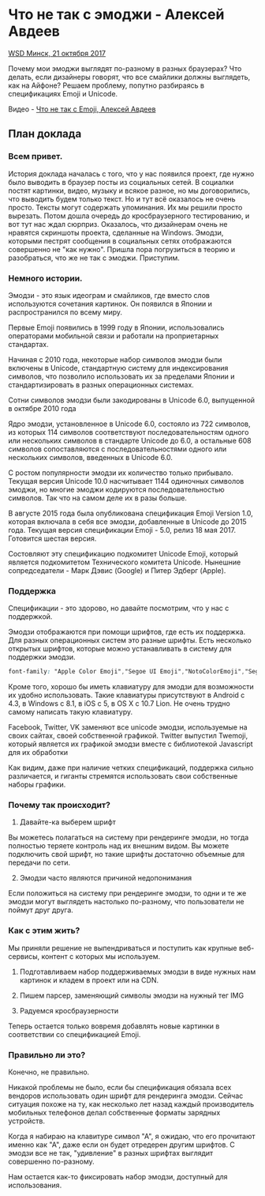# Что не так с эмоджи - Алексей Авдеев

[WSD Минск, 21 октября 2017](https://wsd.events/2017/10/21/)

Почему мои эмоджи выглядят по-разному в разных браузерах? Что делать, если дизайнеры говорят, что все смайлики должны выглядеть, как на Айфоне? Решаем проблему, попутно разбираясь в спецификациях Emoji и Unicode.

Видео - [Что не так с Emoji, Алексей Авдеев](https://www.youtube.com/watch?v=DUwZpLBSuiI)

## План доклада

### Всем привет.

История доклада началась с того, что у нас появился проект, где нужно было выводить в браузер посты из социальных сетей.
В социалки постят картинки, видео, музыку и всякое разное, но мы договорились, что выводить будем только текст. Но и тут всё оказалось не очень просто.
Тексты могут содержать упоминания. Их мы решили просто вырезать.
Потом дошла очередь до кросбраузерного тестированию, и вот тут нас ждал сюрприз.
Оказалось, что дизайнерам очень не нравятся скриншоты проекта, сделанные на Windows.
Эмодзи, которыми пестрят сообщения в социальных сетях отображаются совершенно не "как нужно".
Пришла пора погрузиться в теорию и разобраться, что же не так с эмоджи. Приступим.

### Немного истории.

Эмодзи - это язык идеограм и смайликов, где вместо слов используются сочетания картинок. Он появился в Японии и распространился по всему миру.

Первые Emoji появились в 1999 году в Японии, использовались операторами мобильной связи и работали на проприетарных стандартах.

Начиная с 2010 года, некоторые набор символов эмодзи были включены в Unicode, стандартную систему для индексирования символов, что позволило использовать их за пределами Японии и стандартизировать в разных операционных системах.

Сотни символов эмодзи были закодированы в Unicode 6.0, выпущенной в октябре 2010 года

Ядро эмодзи, установленное в Unicode 6.0, состояло из 722 символов, из которых 114 символов соответствуют последовательностям одного или нескольких символов в стандарте Unicode до 6.0, а остальные 608 символов сопоставляются с последовательностями одного или нескольких символов, введенных в Unicode 6.0.

С ростом популярности эмодзи их количество только прибывало. Текущая версия Unicode 10.0 насчитывает 1144 одиночных символов эмоджи, но многие эмоджи кодируются последовательностью символов. Так что на самом деле их в разы больше.

В августе 2015 года была опубликована спецификация Emoji Version 1.0, которая включала в себя все эмодзи, добавленные в Unicode до 2015 года. Текущая версия спецификации Emoji - 5.0, релиз 18 мая 2017. Готовится шестая версия.

Состовляют эту спецификацию подкомитет Unicode Emoji, который является подкомитетом Технического комитета Unicode. Нынешние сопредседатели - Марк Дэвис (Google) и Питер Эдберг (Apple).

### Поддержка

Спецификации - это здорово, но давайте посмотрим, что у нас с поддержкой.

Эмодзи отображаются при помощи шрифтов, где есть их поддержка. Для разных операционных систем это разные шрифты. Есть несколько открытых шрифтов, которые можно устанавливать в систему для поддержки эмодзи.

```css
font-family: "Apple Color Emoji","Segoe UI Emoji","NotoColorEmoji","Segoe UI Symbol","Android Emoji","EmojiSymbols";
```

Кроме того, хорошо бы иметь клавиатуру для эмодзи для возможности их удобно использовать.
Такие клавиатуры присутствуют в Android с 4.3, в Windows c 8.1, в iOS c 5, в OS X c 10.7 Lion. Не очень трудно самому написать такую клавиатуру.

Facebook, Twitter, VK заменяют все unicode эмодзи, используемые на своих сайтах, своей собственной графикой.
Twitter выпустил Twemoji, который является их графикой эмодзи вместе с библиотекой Javascript для их обработки

Как видим, даже при наличие четких спецификаций, поддержка сильно различается, и гиганты стремятся использовать свои собственные наборы графики.

### Почему так происходит?

1) Давайте-ка выберем шрифт

Вы можетесь полагаться на систему при рендеринге эмодзи, но тогда полностью теряете контроль над их внешним видом.
Вы можете подключить свой шрифт, но такие шрифты достаточно объемные для передачи по сети.

2) Эмодзи часто являются причиной недопонимания

Если положиться на систему при рендеринге эмодзи, то одни и те же эмодзи могут выглядеть настолько по-разному, что пользователи не поймут друг друга.

### Как с этим жить?

Мы приняли решение не выпендриваться и поступить как крупные веб-сервисы, контент с которых мы используем.

1) Подготавливаем набор поддерживаемых эмодзи в виде нужных нам картинок и кладем в проект или на CDN.

2) Пишем парсер, заменяющий символы эмодзи на нужный тег IMG

3) Радуемся кросбраузерности

Теперь остается только вовремя добавлять новые картинки в соответствии со спецификацией Emoji.

### Правильно ли это?

Конечно, не правильно.

Никакой проблемы не было, если бы спецификация обязала всех вендоров использовать один шрифт для рендеринга эмодзи. Сейчас ситуация похоже на ту, как несколько лет назад каждый производитель мобильных телефонов делал собственные форматы зарядных устройств.

Когда я набираю на клавитуре символ "А", я ожидаю, что его прочитают именно как "А", даже если он будет отредерен другим шрифтов. С эмодзи все не так, "удивление" в разных шрифтах выглядит совершенно по-разному.

Нам остается как-то фиксировать набор эмодзи, доступный для использования.
